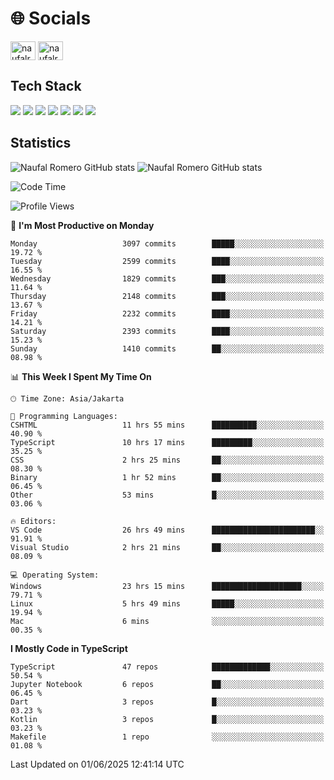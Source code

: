 <h1 align="">🌐 Socials</h1>
<p align="left">
<a href="https://linkedin.com/in/naufal-romero-putra-pratama-9ab816177/" target="blank"><img align="center" src="https://raw.githubusercontent.com/rahuldkjain/github-profile-readme-generator/master/src/images/icons/Social/linked-in-alt.svg" alt="naufalromero" height="30" width="40" /></a>
<a href="https://instagram.com/naufalromero" target="blank"><img align="center" src="https://raw.githubusercontent.com/rahuldkjain/github-profile-readme-generator/master/src/images/icons/Social/instagram.svg" alt="naufalromero" height="30" width="40" /></a>
</p>


<h2 align="">Tech Stack</h2>
<div align="">
  <img src="https://img.shields.io/badge/next.js-000000?style=for-the-badge&logo=nextdotjs&logoColor=white"/>
 <img src="https://img.shields.io/badge/typescript-%23007ACC.svg?style=for-the-badge&logo=typescript&logoColor=white"/>
 <img src="https://img.shields.io/badge/react-%2320232a.svg?style=for-the-badge&logo=react&logoColor=%2361DAFB"/>
 <img src="https://img.shields.io/badge/tailwindcss-%2338B2AC.svg?style=for-the-badge&logo=tailwind-css&logoColor=white"/>
 <img src="https://img.shields.io/badge/Prisma-3982CE?style=for-the-badge&logo=Prisma&logoColor=white"/>
 <img src="https://img.shields.io/badge/javascript-%23323330.svg?style=for-the-badge&logo=javascript&logoColor=%23F7DF1E"/>
 <img src="https://img.shields.io/badge/java-%23ED8B00.svg?style=for-the-badge&logo=openjdk&logoColor=white"/>
</div>


<h2 align="">Statistics</h2>
<div align="">
<img src="https://github-readme-stats-xi-nine-74.vercel.app/api?username=romves&show_icons=true&theme=tokyonight&include_all_commits=true&count_private=true" alt="Naufal Romero GitHub stats"/>
<img src="https://github-readme-stats-xi-nine-74.vercel.app/api/top-langs/?username=romves&theme=tokyonight&hide_border=false&include_all_commits=true&count_private=true&layout=compact" alt="Naufal Romero GitHub stats"/>
</div>

<!--START_SECTION:waka-->
![Code Time](http://img.shields.io/badge/Code%20Time-2%2C492%20hrs%207%20mins-blue)

![Profile Views](http://img.shields.io/badge/Profile%20Views-0-blue)

📅 **I'm Most Productive on Monday** 

```text
Monday                   3097 commits        █████░░░░░░░░░░░░░░░░░░░░   19.72 % 
Tuesday                  2599 commits        ████░░░░░░░░░░░░░░░░░░░░░   16.55 % 
Wednesday                1829 commits        ███░░░░░░░░░░░░░░░░░░░░░░   11.64 % 
Thursday                 2148 commits        ███░░░░░░░░░░░░░░░░░░░░░░   13.67 % 
Friday                   2232 commits        ████░░░░░░░░░░░░░░░░░░░░░   14.21 % 
Saturday                 2393 commits        ████░░░░░░░░░░░░░░░░░░░░░   15.23 % 
Sunday                   1410 commits        ██░░░░░░░░░░░░░░░░░░░░░░░   08.98 % 
```


📊 **This Week I Spent My Time On** 

```text
🕑︎ Time Zone: Asia/Jakarta

💬 Programming Languages: 
CSHTML                   11 hrs 55 mins      ██████████░░░░░░░░░░░░░░░   40.90 % 
TypeScript               10 hrs 17 mins      █████████░░░░░░░░░░░░░░░░   35.25 % 
CSS                      2 hrs 25 mins       ██░░░░░░░░░░░░░░░░░░░░░░░   08.30 % 
Binary                   1 hr 52 mins        ██░░░░░░░░░░░░░░░░░░░░░░░   06.45 % 
Other                    53 mins             █░░░░░░░░░░░░░░░░░░░░░░░░   03.06 % 

🔥 Editors: 
VS Code                  26 hrs 49 mins      ███████████████████████░░   91.91 % 
Visual Studio            2 hrs 21 mins       ██░░░░░░░░░░░░░░░░░░░░░░░   08.09 % 

💻 Operating System: 
Windows                  23 hrs 15 mins      ████████████████████░░░░░   79.71 % 
Linux                    5 hrs 49 mins       █████░░░░░░░░░░░░░░░░░░░░   19.94 % 
Mac                      6 mins              ░░░░░░░░░░░░░░░░░░░░░░░░░   00.35 % 
```

**I Mostly Code in TypeScript** 

```text
TypeScript               47 repos            █████████████░░░░░░░░░░░░   50.54 % 
Jupyter Notebook         6 repos             ██░░░░░░░░░░░░░░░░░░░░░░░   06.45 % 
Dart                     3 repos             █░░░░░░░░░░░░░░░░░░░░░░░░   03.23 % 
Kotlin                   3 repos             █░░░░░░░░░░░░░░░░░░░░░░░░   03.23 % 
Makefile                 1 repo              ░░░░░░░░░░░░░░░░░░░░░░░░░   01.08 % 
```




 Last Updated on 01/06/2025 12:41:14 UTC
<!--END_SECTION:waka-->
